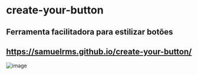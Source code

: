 # create-your-button
## Ferramenta facilitadora para estilizar botões

## https://samuelrms.github.io/create-your-button/

![image](https://user-images.githubusercontent.com/92615688/170525845-a3aecc16-58af-4531-ab98-72ce0d9cc271.png)
